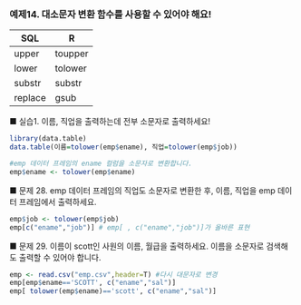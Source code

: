 ### 예제14. 대소문자 변환 함수를 사용할 수 있어야 해요!

| SQL | R |
| --- | --- |
| upper | toupper |
| lower | tolower |
| substr | substr |
| replace | gsub |

■ 실습1. 이름, 직업을 출력하는데 전부 소문자로 출력하세요!

```r
library(data.table)
data.table(이름=tolower(emp$ename), 직업=tolower(emp$job))

#emp 데이터 프레임의 ename 컬럼을 소문자로 변환합니다.
emp$ename <- tolower(emp$ename)

```

■ 문제 28. emp 데이터 프레임의 직업도 소문자로 변환한 후, 이름, 직업을 emp 데이터 프레임에서 출력하세요.

```r
emp$job <- tolower(emp$job)
emp[c("ename","job")] # emp[ , c("ename","job")]가 올바른 표현
```

■ 문제 29. 이름이 scott인 사원의 이름, 월급을 출력하세요. 이름을 소문자로 검색해도 출력할 수 있어야 합니다.

```r
emp <- read.csv("emp.csv",header=T) #다시 대문자로 변경 
emp[emp$ename=='SCOTT', c("ename","sal")]
emp[ tolower(emp$ename)=='scott', c("ename","sal")]
```
